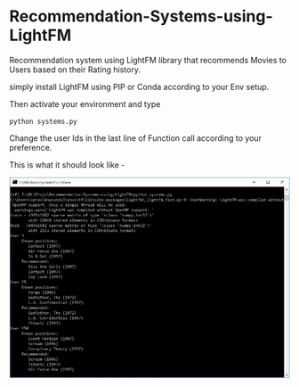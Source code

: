 # Recommendation-Systems-using-LightFM
Recommendation system using LightFM library that recommends Movies to Users based on their Rating history.

simply install LightFM using PIP or Conda according to your Env setup.

Then activate your environment and type

```
python systems.py
```

Change the user Ids in the last line of Function call according to your preference.

This is what it should look like - 

![A Output screen](result.jpg)